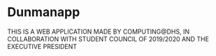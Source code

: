 # Dunmanapp


THIS IS A WEB APPLICATION MADE BY COMPUTING@DHS, IN COLLABORATION WITH STUDENT COUNCIL OF 2019/2020 AND THE EXECUTIVE PRESIDENT
